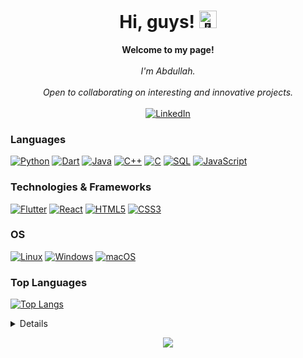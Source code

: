 <h1 align="center">Hi, guys! <img src="https://github.com/wervlad/wervlad/assets/24524555/766d336d-b87d-44ba-807c-c51de2bc6b4d" width="28px" alt="👋"></h1>

<p align="center">
    <b>Welcome to my page!</b><br><br>
    <i>
        I'm Abdullah.<br>
   <br>
        Open to collaborating on interesting and innovative projects.<br>
    </i><br>
    <a href="https://www.linkedin.com/in/abdullah-al-abbas">
        <img src="https://img.shields.io/badge/LinkedIn-blue?style=flat-square&logo=linkedin" alt="LinkedIn">
    </a>
  
</p>

### Languages
[![Python](https://img.shields.io/badge/python-black?style=for-the-badge&logo=python)](https://github.com/AbdullahAlabbas)
[![Dart](https://img.shields.io/badge/dart-black?style=for-the-badge&logo=dart)](https://github.com/AbdullahAlabbas)
[![Java](https://img.shields.io/badge/java-black?style=for-the-badge&logo=openjdk)](https://github.com/AbdullahAlabbas)
[![C++](https://img.shields.io/badge/c++-black?style=for-the-badge&logo=cplusplus)](https://github.com/AbdullahAlabbas)
[![C](https://img.shields.io/badge/c-black?style=for-the-badge&logo=c)](https://github.com/AbdullahAlabbas)
[![SQL](https://img.shields.io/badge/sql-black?style=for-the-badge&logo=mysql)](https://github.com/AbdullahAlabbas)
[![JavaScript](https://img.shields.io/badge/JavaScript-black?style=for-the-badge&logo=javascript)](https://github.com/AbdullahAlabbas)


### Technologies & Frameworks
[![Flutter](https://img.shields.io/badge/flutter-black?style=for-the-badge&logo=flutter)](https://github.com/AbdullahAlabbas)
[![React](https://img.shields.io/badge/react-black?style=for-the-badge&logo=react)](https://github.com/AbdullahAlabbas)
[![HTML5](https://img.shields.io/badge/html5-black?style=for-the-badge&logo=html5)](https://hub.docker.com/u/AbdullahAlabbas)
[![CSS3](https://img.shields.io/badge/css3-black?style=for-the-badge&logo=css3)](https://hub.docker.com/u/AbdullahAlabbas)

### OS
[![Linux](https://img.shields.io/badge/linux-black?style=for-the-badge&logo=Linux)](https://github.com/AbdullahAlabbas)
[![Windows](https://img.shields.io/badge/Windows-black?style=for-the-badge&logo=Windows)](https://github.com/AbdullahAlabbas)
[![macOS](https://img.shields.io/badge/macOS-black?style=for-the-badge&logo=macOS)](https://github.com/AbdullahAlabbas)

### Top Languages 

[![Top Langs](https://github-readme-stats.vercel.app/api/top-langs/?username=AbdullahAlabbas&layout=compact)](https://github.com/AbdullahAlabbas/github-readme-stats)

<details>
<p align="center">
  <a href="https://github.com/AbdullahAlabbas">
    <img src="http://github-profile-summary-cards.vercel.app/api/cards/profile-details?username=AbdullahAlabbas&theme=transparent" />
  </a>
  <a href="https://github.com/AbdullahAlabbas">
    <img src="https://github-readme-streak-stats.herokuapp.com/?user=AbdullahAlabbas&hide_border=true&card_width=338&theme=transparent" />
  </a>
  <a href="https://github.com/AbdullahAlabbas">
    <img src="http://github-profile-summary-cards.vercel.app/api/cards/stats?username=AbdullahAlabbas&theme=transparent" />
  </a>
  <a href="https://github.com/AbdullahAlabbas">
    <img src="[![Top Langs](https://github-readme-stats.vercel.app/api/top-langs/?username=AbdullahAlabbas&layout=compact)](https://github.com/anuraghazra/github-readme-stats)
" />
  </a>
</p>
</details>

<p align="center">
  <a href="https://github.com/AbdullahAlabbas">
    <img src="https://komarev.com/ghpvc/?username=AbdullahAlabbas&color=blue&style=flat)" />
  </a>
</p>

<!--

- 🔭 I’m currently working on ...
- 🌱 I’m currently learning ...
- 👯 I’m looking to collaborate on ...
- 🤔 I’m looking for help with ...
- 💬 Ask me about ...
- 📫 How to reach me: ...
- 😄 Pronouns: ...
- ⚡ Fun fact: ...
-->

